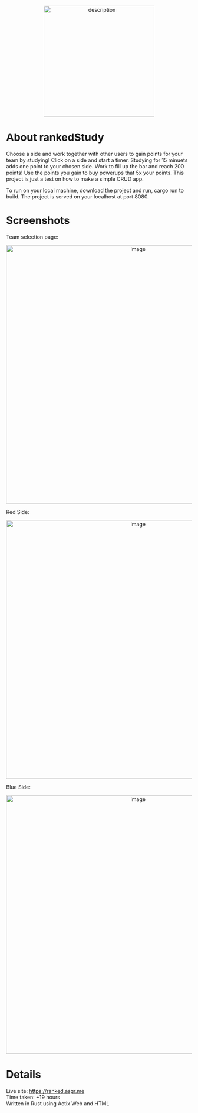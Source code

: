 <p align="center">
  <a href="https://ranked.asgr.me" target="_blank">
  <img src="https://github.com/user-attachments/assets/4ee520a6-68c8-4d08-bb74-3348ed40a7c3" alt="description" width="300">

  </a>
</p>

# About rankedStudy

Choose a side and work together with other users to gain points for your team by studying! Click on a side and start a timer.
Studying for 15 minuets adds one point to your chosen side. Work to fill up the bar and reach 200 points! Use the points you gain to buy powerups that 5x your points. This project is just a test on how to make a simple CRUD app.

To run on your local machine, download the project and run, cargo run to build. The project is served on your localhost at port 8080.

# Screenshots

Team selection page:<br>
<p align="center"><img width="700" alt="image" src="https://github.com/user-attachments/assets/698efdf1-6aff-4dae-8572-29b621cc4683" /></p>

Red Side:<br>
<p align="center"><img width="700" alt="image" src="https://github.com/user-attachments/assets/434d544c-3ac3-4ff3-8c8a-a36551055441" /></p>

Blue Side:<br>
<p align="center"><img width="700" alt="image" src="https://github.com/user-attachments/assets/45cfe2dc-a0a2-4390-8a54-f79aa86e09d0" /></p>

# Details
Live site: https://ranked.asgr.me<br>
Time taken: ~19 hours<br>
Written in Rust using Actix Web and HTML<br>
